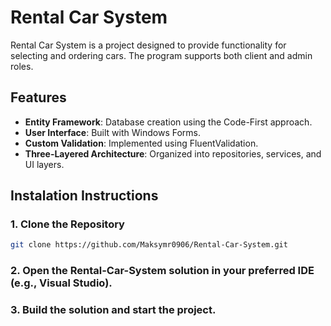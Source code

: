 # Rental Car System
Rental Car System is a project designed to provide functionality for selecting and ordering cars. The program supports both client and admin roles.
## Features
- **Entity Framework**: Database creation using the Code-First approach.
- **User Interface**: Built with Windows Forms.
- **Custom Validation**: Implemented using FluentValidation.
- **Three-Layered Architecture**: Organized into repositories, services, and UI layers.
## Instalation Instructions
### 1. Clone the Repository
```bash
git clone https://github.com/Maksymr0906/Rental-Car-System.git
```
### 2.  Open the Rental-Car-System solution in your preferred IDE (e.g., Visual Studio).
### 3.  Build the solution and start the project.
